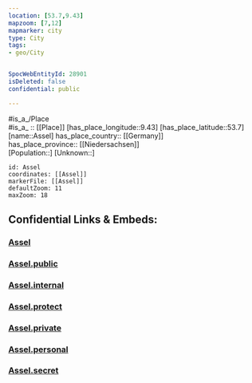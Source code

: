 ```yaml
---
location: [53.7,9.43] 
mapzoom: [7,12] 
mapmarker: city 
type: City
tags:
- geo/City


SpocWebEntityId: 28901
isDeleted: false
confidential: public

---
```

#is_a_/Place  
#is_a_ :: [[Place]] 
[has_place_longitude::9.43] 
[has_place_latitude::53.7] 
[name::Assel] 
has_place_country:: [[Germany]]  
has_place_province:: [[Niedersachsen]]  
[Population::] 
[Unknown::] 


```leaflet
id: Assel
coordinates: [[Assel]] 
markerFile: [[Assel]] 
defaultZoom: 11 
maxZoom: 18
```


## Confidential Links & Embeds: 

### [Assel](/_Standards/Earth/Continent/Europe/Europe~Central/Germany/Germany~West/Niedersachsen/counties~Niedersachsen/Stade/cities~Stade/Drochtersen/Assel.md) 

### [Assel.public](/_public/Earth/Continent/Europe/Europe~Central/Germany/Germany~West/Niedersachsen/counties~Niedersachsen/Stade/cities~Stade/Drochtersen/Assel.public.md) 

### [Assel.internal](/_internal/Earth/Continent/Europe/Europe~Central/Germany/Germany~West/Niedersachsen/counties~Niedersachsen/Stade/cities~Stade/Drochtersen/Assel.internal.md) 

### [Assel.protect](/_protect/Earth/Continent/Europe/Europe~Central/Germany/Germany~West/Niedersachsen/counties~Niedersachsen/Stade/cities~Stade/Drochtersen/Assel.protect.md) 

### [Assel.private](/_private/Earth/Continent/Europe/Europe~Central/Germany/Germany~West/Niedersachsen/counties~Niedersachsen/Stade/cities~Stade/Drochtersen/Assel.private.md) 

### [Assel.personal](/_personal/Earth/Continent/Europe/Europe~Central/Germany/Germany~West/Niedersachsen/counties~Niedersachsen/Stade/cities~Stade/Drochtersen/Assel.personal.md) 

### [Assel.secret](/_secret/Earth/Continent/Europe/Europe~Central/Germany/Germany~West/Niedersachsen/counties~Niedersachsen/Stade/cities~Stade/Drochtersen/Assel.secret.md)

